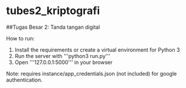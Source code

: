 # tubes2_kriptografi
##Tugas Besar 2: Tanda tangan digital

How to run:
1. Install the requirements or create a virtual environment for Python 3
2. Run the server with '''python3 run.py'''
3. Open '''127.0.0.1:5000''' in your browser

Note: requires instance/app_credentials.json (not included) for google authentication.
